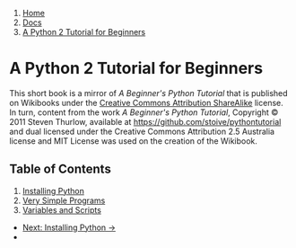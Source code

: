<!-- -
Title: A Python 2 Tutorial for Beginners
Description: A beginner level tutorial for programming in Python 2
First Published: 2015-10-03
- -->

<ol class="breadcrumb">
  <li><a href="/">Home</a></li>
  <li><a href="/docs/">Docs</a></li>
  <li><a href="/docs/a-python-2-tutorial-for-beginners/">A Python 2 Tutorial for Beginners</a></li>
</ol>

A Python 2 Tutorial for Beginners
=================================

This short book is a mirror of *A Beginner's Python Tutorial* that is published 
on Wikibooks under the [Creative Commons Attribution ShareAlike][CC-BY-SA] 
license. In turn, content from the work *A Beginner's Python Tutorial*, 
Copyright &copy; 2011 Steven Thurlow, available at 
https://github.com/stoive/pythontutorial and dual licensed under the Creative 
Commons Attribution 2.5 Australia license and MIT License was used on the 
creation of the Wikibook.

Table of Contents
-----------------

1.  [Installing Python][1]
2.  [Very Simple Programs][2]
3.  [Variables and Scripts][3]

<ul class='pager'>
  <li class='next'>
    <a href='/docs/a-python-2-tutorial-for-beginners/installing-python/'>Next: Installing Python &rarr;</a>
  <li>
</ul>

<!-- Links -->
[CC-BY-SA]: https://creativecommons.org/licenses/by-sa/3.0/ "Creative Commons Attribution-ShareAlike 3.0 Unported"
[1]: /docs/a-python-2-tutorial-for-beginners/installing-python/ "Installing Python"
[2]: /docs/a-python-2-tutorial-for-beginners/very-simple-programs/ "Very Simple Programs"
[3]: /docs/a-python-2-tutorial-for-beginners/variables-and-scripts/ "Variables and Scripts"
